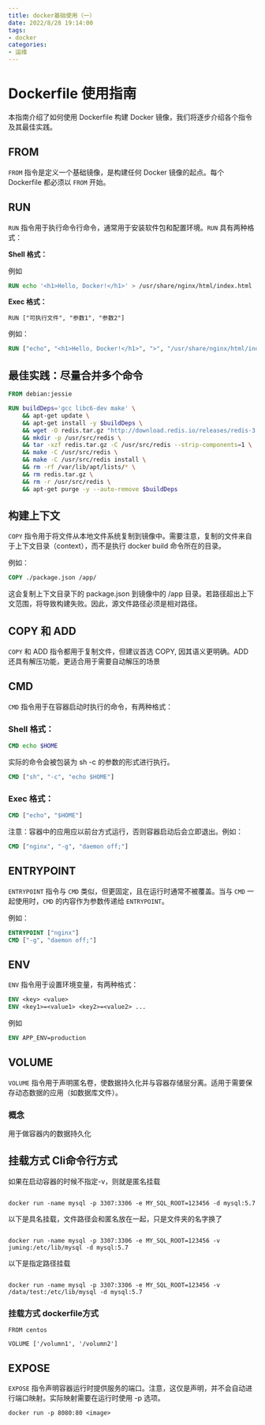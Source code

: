 ```yaml
---
title: docker基础使用（一）
date: 2022/8/28 19:14:00   
tags: 
- docker
categories:         
- 运维
---
```



# Dockerfile 使用指南

本指南介绍了如何使用 Dockerfile 构建 Docker 镜像，我们将逐步介绍各个指令及其最佳实践。

## FROM

`FROM` 指令是定义一个基础镜像，是构建任何 Docker 镜像的起点。每个 Dockerfile 都必须以 `FROM` 开始。

## RUN

`RUN` 指令用于执行命令行命令，通常用于安装软件包和配置环境。`RUN` 具有两种格式：

**Shell 格式：**

例如

```dockerfile
RUN echo '<h1>Hello, Docker!</h1>' > /usr/share/nginx/html/index.html
```

**Exec 格式：**

```
RUN ["可执行文件", "参数1", "参数2"]
```

例如：

```dockerfile
RUN ["echo", "<h1>Hello, Docker!</h1>", ">", "/usr/share/nginx/html/index.html"]
```

## 最佳实践：尽量合并多个命令

```dockerfile
FROM debian:jessie

RUN buildDeps='gcc libc6-dev make' \
    && apt-get update \
    && apt-get install -y $buildDeps \
    && wget -O redis.tar.gz "http://download.redis.io/releases/redis-3.2.5.tar.gz" \
    && mkdir -p /usr/src/redis \
    && tar -xzf redis.tar.gz -C /usr/src/redis --strip-components=1 \
    && make -C /usr/src/redis \
    && make -C /usr/src/redis install \
    && rm -rf /var/lib/apt/lists/* \
    && rm redis.tar.gz \
    && rm -r /usr/src/redis \
    && apt-get purge -y --auto-remove $buildDeps
```

## 构建上下文

`COPY` 指令用于将文件从本地文件系统复制到镜像中。需要注意，复制的文件来自于上下文目录（context），而不是执行 docker build 命令所在的目录。

例如：

```dockerfile
COPY ./package.json /app/
```

这会复制上下文目录下的 package.json 到镜像中的 /app 目录。若路径超出上下文范围，将导致构建失败。因此，源文件路径必须是相对路径。

## COPY 和 ADD
`COPY` 和 ADD 指令都用于复制文件，但建议首选 COPY, 因其语义更明确。ADD 还具有解压功能，更适合用于需要自动解压的场景

## CMD

`CMD` 指令用于在容器启动时执行的命令，有两种格式：

### Shell 格式：

```dockerfile
CMD echo $HOME
```
实际的命令会被包装为 sh -c 的参数的形式进行执行。


```dockerfile
CMD ["sh", "-c", "echo $HOME"]
```

### Exec 格式：

```dockerfile
CMD ["echo", "$HOME"]
```

注意：容器中的应用应以前台方式运行，否则容器启动后会立即退出。例如：

```dockerfile
CMD ["nginx", "-g", "daemon off;"]
```

## ENTRYPOINT

`ENTRYPOINT` 指令与 `CMD` 类似，但更固定，且在运行时通常不被覆盖。当与 `CMD` 一起使用时，`CMD` 的内容作为参数传递给 `ENTRYPOINT`。

例如：
```dockerfile
ENTRYPOINT ["nginx"]
CMD ["-g", "daemon off;"]
```

## ENV

`ENV` 指令用于设置环境变量，有两种格式：

```dockerfile
ENV <key> <value>
ENV <key1>=<value1> <key2>=<value2> ...
```

例如

```dockerfile
ENV APP_ENV=production
```

## VOLUME
`VOLUME` 指令用于声明匿名卷，使数据持久化并与容器存储层分离。适用于需要保存动态数据的应用（如数据库文件）。


### 概念

用于做容器内的数据持久化

## 挂载方式 Cli命令行方式

如果在启动容器的时候不指定-v，则就是匿名挂载

```shell

docker run -name mysql -p 3307:3306 -e MY_SQL_ROOT=123456 -d mysql:5.7 

```

以下是具名挂载，文件路径会和匿名放在一起，只是文件夹的名字换了

```shell

docker run -name mysql -p 3307:3306 -e MY_SQL_ROOT=123456 -v juming:/etc/lib/mysql -d mysql:5.7 

```

以下是指定路径挂载

```shell

docker run -name mysql -p 3307:3306 -e MY_SQL_ROOT=123456 -v /data/test:/etc/lib/mysql -d mysql:5.7 

```

### 挂载方式 dockerfile方式

```shell
FROM centos

VOLUME ['/volumn1', '/volumn2']
```


## EXPOSE
`EXPOSE` 指令声明容器运行时提供服务的端口。注意，这仅是声明，并不会自动进行端口映射。实际映射需要在运行时使用 -p 选项。

```dockerfile
docker run -p 8080:80 <image>
```
